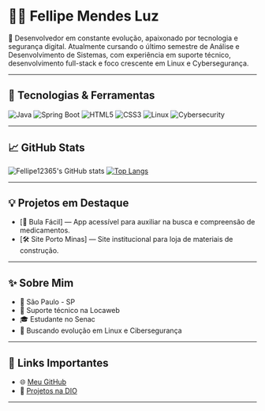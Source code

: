 # 👨‍💻 Fellipe Mendes Luz

🎯 Desenvolvedor em constante evolução, apaixonado por tecnologia e segurança digital. Atualmente cursando o último semestre de Análise e Desenvolvimento de Sistemas, com experiência em suporte técnico, desenvolvimento full-stack e foco crescente em Linux e Cybersegurança.

---

## 🚀 Tecnologias & Ferramentas
![Java](https://img.shields.io/badge/Java-ED8B00?style=for-the-badge&logo=java&logoColor=white)
![Spring Boot](https://img.shields.io/badge/Spring_Boot-6DB33F?style=for-the-badge&logo=spring-boot&logoColor=white)
![HTML5](https://img.shields.io/badge/HTML5-E34F26?style=for-the-badge&logo=html5&logoColor=white)
![CSS3](https://img.shields.io/badge/CSS3-1572B6?style=for-the-badge&logo=css3&logoColor=white)
![Linux](https://img.shields.io/badge/Linux-FCC624?style=for-the-badge&logo=linux&logoColor=black)
![Cybersecurity](https://img.shields.io/badge/Cybersecurity-00AFE1?style=for-the-badge&logo=hackthebox&logoColor=white)

---

## 📈 GitHub Stats

![Fellipe12365's GitHub stats](https://github-readme-stats.vercel.app/api?username=Fellipe12365&show_icons=true&theme=dracula)
[![Top Langs](https://github-readme-stats.vercel.app/api/top-langs/?username=Fellipe12365&layout=compact&theme=dracula)](https://github.com/anuraghazra/github-readme-stats)

---

## 💡 Projetos em Destaque

- [🔬 Bula Fácil] — App acessível para auxiliar na busca e compreensão de medicamentos.
- [🛠️ Site Porto Minas] — Site institucional para loja de materiais de construção.

---

## ✨ Sobre Mim

- 📍 São Paulo - SP
- 💼 Suporte técnico na Locaweb
- 🎓 Estudante no Senac
- 🧠 Buscando evolução em Linux e Cibersegurança

---

## 📎 Links Importantes

- 🌐 [Meu GitHub](https://github.com/Fellipe12365)
- 📄 [Projetos na DIO](https://web.dio.me/users/Fellipe12365?tab=projects)
****
